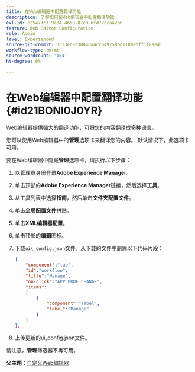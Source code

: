 ```yaml
---
title: 在Web编辑器中配置翻译功能
description: 了解如何在Web编辑器中配置翻译功能
exl-id: e25473c3-9a84-4658-87c9-6fd72bcaa2b6
feature: Web Editor Configuration
role: Admin
level: Experienced
source-git-commit: 0513ecac38840a4cc649758bd1180edff1f8aed1
workflow-type: tm+mt
source-wordcount: '154'
ht-degree: 0%

---
```


# 在Web编辑器中配置翻译功能 {#id21BONI0J0YR}

Web编辑器提供强大的翻译功能，可将您的内容翻译成多种语言。

您可以使用Web编辑器中的&#x200B;**管理**&#x200B;选项卡来翻译您的内容。 默认情况下，此选项卡可用。

要在Web编辑器中隐藏&#x200B;**管理**&#x200B;选项卡，请执行以下步骤：

1. 以管理员身份登录&#x200B;**Adobe Experience Manager**。
1. 单击顶部的&#x200B;**Adobe Experience Manager**&#x200B;链接，然后选择&#x200B;**工具**。
1. 从工具列表中选择&#x200B;**指南**，然后单击&#x200B;**文件夹配置文件**。
1. 单击&#x200B;**全局配置文件**&#x200B;拼贴。
1. 单击&#x200B;**XML编辑器配置**。
1. 单击顶部的&#x200B;**编辑**&#x200B;图标。
1. 下载`ui\_config.json`文件。从下载的文件中删除以下代码片段：

   ```json
   {
       "component":"tab",
       "id":"workflow",
       "title":"Manage",
       "on-click":"APP_MODE_CHANGE",
       "items":
       [
           {
               "component":"label",
               "label":"Manage"
           }
       ]
   },
   ```

1. 上传更新的ui\_config.json文件。

请注意，**管理**&#x200B;筛选器不再可用。

**父主题：**&#x200B;[&#x200B;自定义Web编辑器](conf-web-editor.md)
